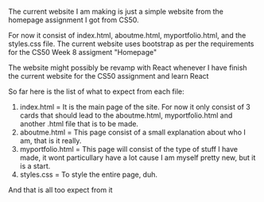The current website I am making is just a simple website from the homepage assignment I got from CS50.

For now it consist of index.html, aboutme.html, myportfolio.html, and the styles.css file. The current website uses bootstrap as per the requirements for the CS50 Week 8 assigment "Homepage"

The website might possibly be revamp with React whenever I have finish the current website for the CS50 assignment and learn React

So far here is the list of what to expect from each file:
1. index.html = It is the main page of the site. For now it only consist of 3 cards that should lead to the aboutme.html, myportfolio.html and another .html file that is to be made.
2. aboutme.html = This page consist of a small explanation about who I am, that is it really.
3. myportfolio.html = This page will consist of the type of stuff I have made, it wont particullary have a lot cause I am myself pretty new, but it is a start.
4. styles.css = To style the entire page, duh.

And that is all too expect from it
